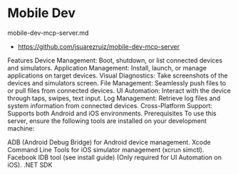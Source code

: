 # Mobile Dev 

mobile-dev-mcp-server.md

*   https://github.com/jsuarezruiz/mobile-dev-mcp-server

Features
Device Management: Boot, shutdown, or list connected devices and simulators.
Application Management: Install, launch, or manage applications on target devices.
Visual Diagnostics: Take screenshots of the devices and simulators screen.
File Management: Seamlessly push files to or pull files from connected devices.
UI Automation: Interact with the device through taps, swipes, text input.
Log Management: Retrieve log files and system information from connected devices.
Cross-Platform Support: Supports both Android and iOS environments.
Prerequisites
To use this server, ensure the following tools are installed on your development machine:

ADB (Android Debug Bridge) for Android device management.
Xcode Command Line Tools for iOS simulator management (xcrun simctl).
Facebook IDB tool (see install guide) (Only required for UI Automation on iOS).
.NET SDK


